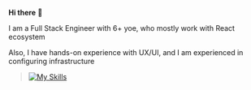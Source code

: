 <b>Hi there</b> 👋

I am a Full Stack Engineer with 6+ yoe, who mostly work with React ecosystem

Also, I have hands-on experience with UX/UI,  and I am experienced in configuring infrastructure

> [![My Skills](https://skillicons.dev/icons?i=html,css,js,ts,react,nodejs,mongodb,solidity)](https://skillicons.dev)
